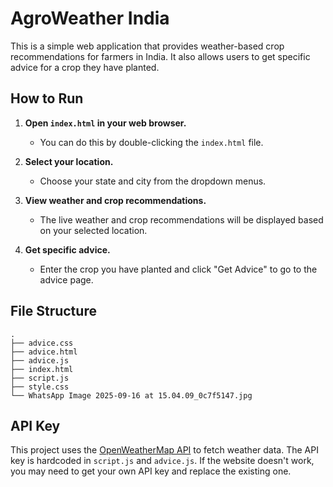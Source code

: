 # AgroWeather India

This is a simple web application that provides weather-based crop recommendations for farmers in India. It also allows users to get specific advice for a crop they have planted.

## How to Run

1.  **Open `index.html` in your web browser.**
    *   You can do this by double-clicking the `index.html` file.

2.  **Select your location.**
    *   Choose your state and city from the dropdown menus.

3.  **View weather and crop recommendations.**
    *   The live weather and crop recommendations will be displayed based on your selected location.

4.  **Get specific advice.**
    *   Enter the crop you have planted and click "Get Advice" to go to the advice page.

## File Structure

```
.
├── advice.css
├── advice.html
├── advice.js
├── index.html
├── script.js
├── style.css
└── WhatsApp Image 2025-09-16 at 15.04.09_0c7f5147.jpg
```

## API Key

This project uses the [OpenWeatherMap API](https://openweathermap.org/api) to fetch weather data. The API key is hardcoded in `script.js` and `advice.js`. If the website doesn't work, you may need to get your own API key and replace the existing one.

